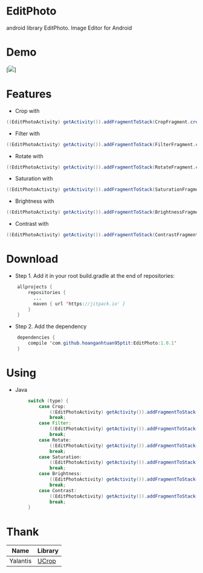 # EditPhoto

android library EditPhoto. Image Editor for Android


# Demo 

[<img src="/store/Gif.gif">]


# ️Features 
* Crop with 
```java
((EditPhotoActivity) getActivity()).addFragmentToStack(CropFragment.create(inputUrl, this));
```
* Filter with 
```java
((EditPhotoActivity) getActivity()).addFragmentToStack(FilterFragment.create(inputUrl, this));
```
* Rotate with 
```java
((EditPhotoActivity) getActivity()).addFragmentToStack(RotateFragment.create(inputUrl, this));
```
* Saturation with 
```java
((EditPhotoActivity) getActivity()).addFragmentToStack(SaturationFragment.create(inputUrl, this));
```
* Brightness with 
```java
((EditPhotoActivity) getActivity()).addFragmentToStack(BrightnessFragment.create(inputUrl, this));
```
* Contrast with 
```java
((EditPhotoActivity) getActivity()).addFragmentToStack(ContrastFragment.create(inputUrl, this));
```


# Download

* Step 1. Add it in your root build.gradle at the end of repositories:
```java
    allprojects {
        repositories {
          ...
          maven { url 'https://jitpack.io' }
        }
    }
```
* Step 2. Add the dependency
```java
    dependencies {
        compile 'com.github.hoanganhtuan95ptit:EditPhoto:1.0.1'
    }
```

# Using

* Java

```java
        switch (type) {
            case Crop:
                ((EditPhotoActivity) getActivity()).addFragmentToStack(CropFragment.create(inputUrl, this));
                break;
            case Filter:
                ((EditPhotoActivity) getActivity()).addFragmentToStack(FilterFragment.create(inputUrl, this));
                break;
            case Rotate:
                ((EditPhotoActivity) getActivity()).addFragmentToStack(RotateFragment.create(inputUrl, this));
                break;
            case Saturation:
                ((EditPhotoActivity) getActivity()).addFragmentToStack(SaturationFragment.create(inputUrl, this));
                break;
            case Brightness:
                ((EditPhotoActivity) getActivity()).addFragmentToStack(BrightnessFragment.create(inputUrl, this));
                break;
            case Contrast:
                ((EditPhotoActivity) getActivity()).addFragmentToStack(ContrastFragment.create(inputUrl, this));
                break;
        }
```
# Thank 

 Name | Library
------------ | -------------
Yalantis | [UCrop](https://github.com/Yalantis/uCrop) 
